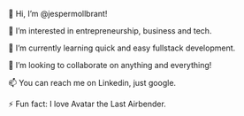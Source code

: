 👋   Hi, I’m @jespermollbrant!

 👀 I’m interested in entrepreneurship, business and tech.
 
 🌱 I’m currently learning quick and easy fullstack development. 
 
 💞️ I’m looking to collaborate on anything and everything!
 
📫 You can reach me on Linkedin, just google.

⚡ Fun fact: I love Avatar the Last Airbender.

